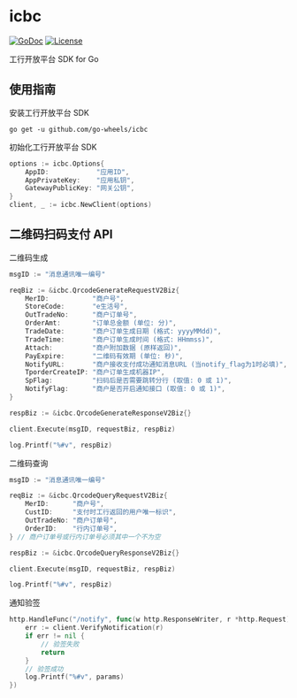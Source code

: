 # icbc

[![GoDoc](https://godoc.org/github.com/go-wheels/icbc?status.svg)](https://godoc.org/github.com/go-wheels/icbc)
[![License](https://img.shields.io/github/license/go-wheels/icbc)](LICENSE)

工行开放平台 SDK for Go

## 使用指南

安装工行开放平台 SDK

```shell script
go get -u github.com/go-wheels/icbc
```

初始化工行开放平台 SDK

```go
options := icbc.Options{
    AppID:            "应用ID", 
    AppPrivateKey:    "应用私钥",
    GatewayPublicKey: "网关公钥",
}
client, _ := icbc.NewClient(options)
```

## 二维码扫码支付 API

二维码生成

```go
msgID := "消息通讯唯一编号"

reqBiz := &icbc.QrcodeGenerateRequestV2Biz{
    MerID:           "商户号",
    StoreCode:       "e生活号",
    OutTradeNo:      "商户订单号",
    OrderAmt:        "订单总金额 (单位: 分)",
    TradeDate:       "商户订单生成日期 (格式: yyyyMMdd)",
    TradeTime:       "商户订单生成时间 (格式: HHmmss)",
    Attach:          "商户附加数据 (原样返回)",
    PayExpire:       "二维码有效期 (单位: 秒)",
    NotifyURL:       "商户接收支付成功通知消息URL (当notify_flag为1时必填)",
    TporderCreateIP: "商户订单生成机器IP",
    SpFlag:          "扫码后是否需要跳转分行 (取值: 0 或 1)",
    NotifyFlag:      "商户是否开启通知接口 (取值: 0 或 1)",
}

respBiz := &icbc.QrcodeGenerateResponseV2Biz{}

client.Execute(msgID, requestBiz, respBiz)

log.Printf("%#v", respBiz)
```

二维码查询

```go
msgID := "消息通讯唯一编号"

reqBiz := &icbc.QrcodeQueryRequestV2Biz{
    MerID:      "商户号",
    CustID:     "支付时工行返回的用户唯一标识",
    OutTradeNo: "商户订单号",
    OrderID:    "行内订单号",
} // 商户订单号或行内订单号必须其中一个不为空

respBiz := &icbc.QrcodeQueryResponseV2Biz{}

client.Execute(msgID, requestBiz, respBiz)

log.Printf("%#v", respBiz)
```

通知验签

```go
http.HandleFunc("/notify", func(w http.ResponseWriter, r *http.Request) {
    err := client.VerifyNotification(r)
    if err != nil {
        // 验签失败
        return
    }
    // 验签成功
    log.Printf("%#v", params)
})
```
